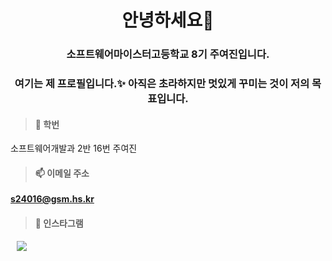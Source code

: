 <h1 align="center">안녕하세요👋</h1>
<h3 align="center">소프트웨어마이스터고등학교 8기 주여진입니다.</h3>
<h3 align="center">여기는 제 프로필입니다.✨ 아직은 초라하지만 멋있게 꾸미는 것이 저의 목표입니다.</h3>

> <h4>🏫 학번</h4>
소프트웨어개발과 2반 16번 주여진
> <h4>📫 이메일 주소</h4>
 **s24016@gsm.hs.kr**
> <h4>🌟 인스타그램</h4>
<a href="https://instagram.com/xy_jxn">
    <img 
        src="http://img.shields.io/badge/-Instagram-pink?style=flat&logo=Instagram&link=https://instagram.com/xy_jxn/"
        style="height : auto; margin-left : 10px; margin-right : 10px;"/>
</a>

<!--
**xy-jxn/xy-jxn** is a ✨ _special_ ✨ repository because its `README.md` (this file) appears on your GitHub profile.

Here are some ideas to get you started:

- 🔭 I’m currently working on ...
- 🌱 I’m currently learning ...
- 👯 I’m looking to collaborate on ...
- 🤔 I’m looking for help with ...
- 💬 Ask me about ...
- 📫 How to reach me: ...
- 😄 Pronouns: ...
- ⚡ Fun fact: ...
-->
